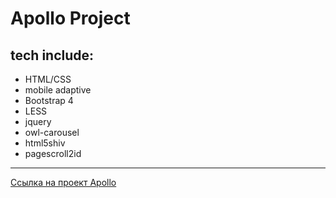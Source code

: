 # Apollo Project


## tech include:
- HTML/CSS
- mobile adaptive
- Bootstrap 4
- LESS
- jquery
- owl-carousel
- html5shiv
- pagescroll2id
***
 [Ссылка на проект Apollo]( https://asya-zara.github.io/apollo/)
